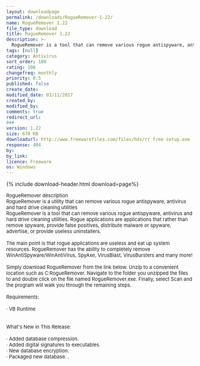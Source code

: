 ```yaml
---
layout: downloadpage
permalink: /downloads/RogueRemover-1-22/
name: RogueRemover 1.22
file_type: download
title: RogueRemover 1.22
description: >-
  RogueRemover is a tool that can remove various rogue antispyware, antivirus and hard drive cleaning utilities. Rogue applications are applications that rather than remove spyware, provide false positives, distribute malware or spyware, advertise,
tags: [null]
category: Antivirus
sort_order: 100
rating: 100
changefreq: monthly
priority: 0.5
published: false
create_date: 
modified_date: 03/11/2017
created_by: 
modified_by: 
comments: true
redirect_url: 
### 
version: 1.22
size: 670 KB
downloadurl: http://www.freewarefiles.com/files/hds/rr free setup.exe
response: 404
by: 
by_link: 
licence: Freeware
os: Windows
---
```


{% include download-header.html download=page%}

<p style="fix-download-text !important">
<p><font size="2">RogueRemover description <br />
RogueRemover is a utility that can remove various rogue antispyware, antivirus and hard drive cleaning utilities <br />
RogueRemover is a tool that can remove various rogue antispyware, antivirus and hard drive cleaning utilities. Rogue applications are applications that rather than remove spyware, provide false positives, distribute malware or spyware, advertise, or provide useless uninstallers. <br />
<br />
The main point is that rogue applications are useless and eat up system resources. RogueRemover has the ability to completely remove WinAntiSpyware/WinAntiVirus, SpyAxe, VirusBlast, VirusBursters and many more! <br />
<br />
Simply download RogueRemover from the link below. Unzip to a convenient location such as C:RogueRemover. Navigate to the folder you unzipped the files to and double click on the file named RogueRemover.exe. Finally, select Scan and the program will walk you through the remaining steps. <br />
<br />
Requirements: <br />
<br />
· VB Runtime <br />
<br />
<br />
What's New in This Release: <br />
<br />
· Added database compression. <br />
· Added digital signatures to executables. <br />
· New database encryption. <br />
· Packaged new database. .</font></p></p>

